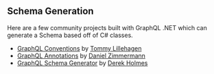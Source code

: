 ## Schema Generation

Here are a few community projects built with GraphQL .NET which can generate a Schema based off of C# classes.

* [GraphQL Conventions](https://github.com/graphql-dotnet/conventions) by [Tommy Lillehagen](https://github.com/tlil87)
* [GraphQL Annotations](https://github.com/dlukez/graphql-dotnet-annotations) by [Daniel Zimmermann](https://github.com/dlukez)
* [GraphQL Schema Generator](https://github.com/holm0563/graphql-schemaGenerator) by [Derek Holmes](https://github.com/holm0563)
